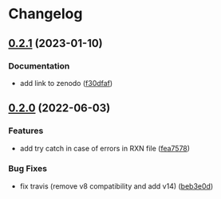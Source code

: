 # Changelog

## [0.2.1](https://github.com/cheminfo/rxn-renderer/compare/v0.2.0...v0.2.1) (2023-01-10)


### Documentation

* add link to zenodo ([f30dfaf](https://github.com/cheminfo/rxn-renderer/commit/f30dfaffa4f1f2b9a8a3b4a4cf81a03a634ac600))

## [0.2.0](https://github.com/cheminfo/rxn-renderer/compare/v0.1.0...v0.2.0) (2022-06-03)


### Features

* add try catch in case of errors in RXN file ([fea7578](https://github.com/cheminfo/rxn-renderer/commit/fea75785f7012a3633f1404e8668a3719eb1efa6))


### Bug Fixes

* fix travis (remove v8 compatibility and add v14) ([beb3e0d](https://github.com/cheminfo/rxn-renderer/commit/beb3e0dc8bf4bc5b3a400bcb92e6a2878ab83c3e))
